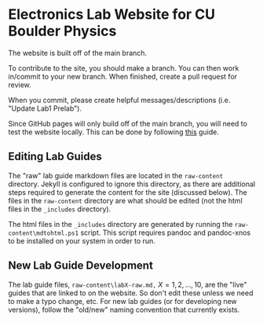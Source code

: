 # Electronics Lab Website for CU Boulder Physics

The website is built off of the main branch. 

To contribute to the site, you should make a branch. You can then work in/commit to your new branch. When finished, create a pull request for review.

When you commit, please create helpful messages/descriptions (i.e. "Update Lab1 Prelab").

Since GitHub pages will only build off of the main branch, you will need to test the website locally. This can be done by following [this](https://docs.github.com/en/pages/setting-up-a-github-pages-site-with-jekyll/testing-your-github-pages-site-locally-with-jekyll) guide. 

## Editing Lab Guides

The "raw" lab guide markdown files are located in the `raw-content` directory. Jekyll is configured to ignore this directory, as there are additional steps required to generate the content for the site (discussed below). The files in the `raw-content` directory are what should be edited (not the html files in the `_includes` directory). 

The html files in the `_includes` directory are generated by running the `raw-content\mdtohtml.ps1` script. This script requires pandoc and pandoc-xnos to be installed on your system in order to run.

## New Lab Guide Development

The lab guide files, `raw-content\labX-raw.md,` $X=1,2,...,10$, are the "live" guides that are linked to on the website. So don't edit these unless we need to make a typo change, etc. For new lab guides (or for developing new versions), follow the "old/new" naming convention that currently exists.




